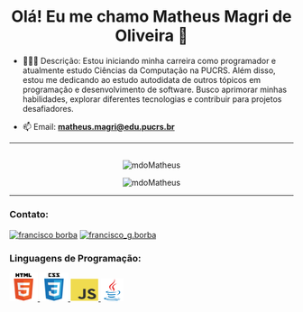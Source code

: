 <h1 align="center"> Olá! Eu me chamo Matheus Magri de Oliveira 👋</h1>

- 👨🏻‍💼 Descrição: Estou iniciando minha carreira como programador e atualmente estudo Ciências da Computação na PUCRS. Além disso, estou me dedicando ao estudo autodidata de outros tópicos em programação e desenvolvimento de software. Busco aprimorar minhas habilidades, explorar diferentes tecnologias e contribuir para projetos desafiadores.

- 📫 Email: **matheus.magri@edu.pucrs.br**

****

<p align="center" style="margin-top:30px">
  <img src="https://github-readme-stats.vercel.app/api/top-langs?username=mdoMatheus&show_icons=true&theme=dracula&locale=en&layout=compact" alt="mdoMatheus" />
</p>

<p align="center">
  <img src="https://github-readme-stats.vercel.app/api?username=mdoMatheus&show_icons=true&theme=dracula&locale=en" alt="mdoMatheus" />
</p>

****



<h3 align="left">Contato:</h3>
<p align="left">
<a href="https://www.linkedin.com/in/matheus-magri-de-oliveira-3939982a9/" target="blank"><img align="center" src="https://raw.githubusercontent.com/rahuldkjain/github-profile-readme-generator/master/src/images/icons/Social/linked-in-alt.svg" alt="francisco borba" height="30" width="40" /></a>
<a href="https://www.instagram.com/matheus_md0/" target="blank"><img align="center" src="https://raw.githubusercontent.com/rahuldkjain/github-profile-readme-generator/master/src/images/icons/Social/instagram.svg" alt="francisco_g.borba" height="30" width="40" /></a>
</p>

<h3 align="left">Linguagens de Programação:</h3>
<p align="left"> <a href="https://www.w3.org/html/" target="_blank" rel="noreferrer"> <img src="https://raw.githubusercontent.com/devicons/devicon/master/icons/html5/html5-original-wordmark.svg" alt="html5" width="50" height="50"/> <a href="https://www.w3schools.com/css/" target="_blank" rel="noreferrer"> <img src="https://raw.githubusercontent.com/devicons/devicon/master/icons/css3/css3-original-wordmark.svg" alt="css3" width="50" height="50"/> </a> <a href="https://developer.mozilla.org/en-US/docs/Web/JavaScript" target="_blank" rel="noreferrer"> <img src="https://raw.githubusercontent.com/devicons/devicon/master/icons/javascript/javascript-original.svg" alt="javascript" width="50" height="40"/> <a href="https://www.java.com" target="_blank" rel="noreferrer"> <img src="https://raw.githubusercontent.com/devicons/devicon/master/icons/java/java-original.svg" alt="java" width="40" height="40"/>



 </p>
